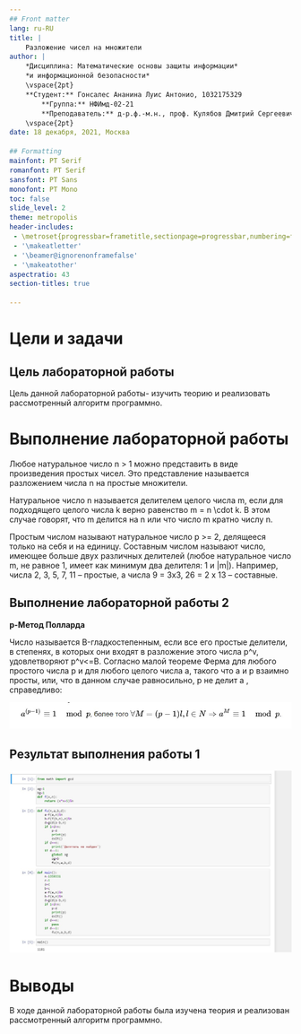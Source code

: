 ```yaml
---
## Front matter
lang: ru-RU
title: | 
    Разложение чисел на множители
author: |
    *Дисциплина: Математические основы защиты информации*  
    *и информационной безопасности*  
    \vspace{2pt}  
    **Студент:** Гонсалес Ананина Луис Антонио, 1032175329  
		**Группа:** НФИмд-02-21  
		**Преподаватель:** д-р.ф.-м.н., проф. Кулябов Дмитрий Сергеевич  
    \vspace{2pt}
date: 18 декабря, 2021, Москва

## Formatting
mainfont: PT Serif
romanfont: PT Serif
sansfont: PT Sans
monofont: PT Mono
toc: false
slide_level: 2
theme: metropolis
header-includes: 
 - \metroset{progressbar=frametitle,sectionpage=progressbar,numbering=fraction}
 - '\makeatletter'
 - '\beamer@ignorenonframefalse'
 - '\makeatother'
aspectratio: 43
section-titles: true

---
```


# Цели и задачи

## Цель лабораторной работы

Цель данной лабораторной работы- изучить теорию и реализовать рассмотренный алгоритм программно.

# Выполнение лабораторной работы

Любое натуральное число n > 1 можно представить в виде произведения простых чисел. Это представление называется разложением числа n на простые множители.

Натуральное число n называется делителем целого числа m, если для подходящего целого числа k верно равенство m = n \cdot k. В этом случае говорят, что m делится на n или что число m кратно числу n.

Простым числом называют натуральное число p >= 2, делящееся только на себя и на единицу. Составным числом называют число, имеющее больше двух различных делителей (любое натуральное число m, не равное 1, имеет как минимум два делителя: 1 и |m|). Например, числа 2, 3, 5, 7, 11 – простые, а числа 9 =  3x3, 26 = 2 x 13 – составные.



## Выполнение лабораторной работы 2

**p-Метод Полларда**

Число называется B-гладкостепенным, если все его простые делители, в степенях, в которых они входят в разложение этого числа p^v, удовлетворяют p^v<=B. Согласно малой теореме Ферма для любого простого числа p и для любого целого числа a, такого что a  и p взаимно просты, или, что в данном случае равносильно, p не делит a , справедливо:

![Метод Полларда](images\Поллард.JPG)



## Результат выполнения работы 1

![Код](images\Выполнение.JPG)



# Выводы

В ходе данной лабораторной работы была изучена теория и реализован рассмотренный алгоритм программно.